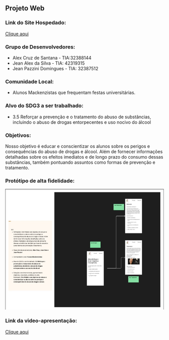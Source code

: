 ## Projeto Web

### Link do Site Hospedado:

[Clique aqui](https://projeto-web-mocha.vercel.app/)

### Grupo de Desenvolvedores:

* Alex Cruz de Santana - TIA:32388144
* Jean Alex da Silva - TIA: 42319315
* Jean Pazzini Domingues - TIA: 32387512

### Comunidade Local:

* Alunos Mackenzistas que frequentam festas universitárias.

### Alvo do SDG3 a ser trabalhado:

* 3.5 Reforçar a prevenção e o tratamento do abuso de substâncias, incluindo o abuso de drogas entorpecentes e uso nocivo do álcool

### Objetivos:

Nosso objetivo é educar e conscientizar os alunos sobre os perigos e consequências do abuso de drogas e álcool. Além de fornecer informações detalhadas sobre os efeitos imediatos e de longo prazo do consumo dessas substâncias, também pontuando assuntos como formas de prevenção e tratamento.

### Protótipo de alta fidelidade:

![](prototipo.jpg)

### Link da video-apresentação:

[Clique aqui](https://www.youtube.com/watch?v=dNNhpsWcr0s)

